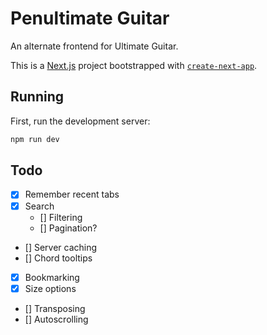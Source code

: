 # Penultimate Guitar

An alternate frontend for Ultimate Guitar.

This is a [Next.js](https://nextjs.org/) project bootstrapped with [`create-next-app`](https://github.com/vercel/next.js/tree/canary/packages/create-next-app).

## Running

First, run the development server:

```bash
npm run dev
```

## Todo

- [x] Remember recent tabs
- [x] Search
  - [] Filtering
  - [] Pagination?
- [] Server caching
- [] Chord tooltips
- [x] Bookmarking
- [x] Size options
- [] Transposing
- [] Autoscrolling
